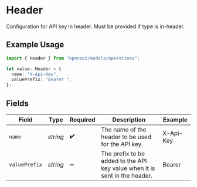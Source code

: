 # Header

Configuration for API key in header. Must be provided if type is in-header.

## Example Usage

```typescript
import { Header } from "openapi/models/operations";

let value: Header = {
  name: "X-Api-Key",
  valuePrefix: "Bearer ",
};
```

## Fields

| Field                                                                      | Type                                                                       | Required                                                                   | Description                                                                | Example                                                                    |
| -------------------------------------------------------------------------- | -------------------------------------------------------------------------- | -------------------------------------------------------------------------- | -------------------------------------------------------------------------- | -------------------------------------------------------------------------- |
| `name`                                                                     | *string*                                                                   | :heavy_check_mark:                                                         | The name of the header to be used for the API key.                         | X-Api-Key                                                                  |
| `valuePrefix`                                                              | *string*                                                                   | :heavy_minus_sign:                                                         | The prefix to be added to the API key value when it is sent in the header. | Bearer                                                                     |